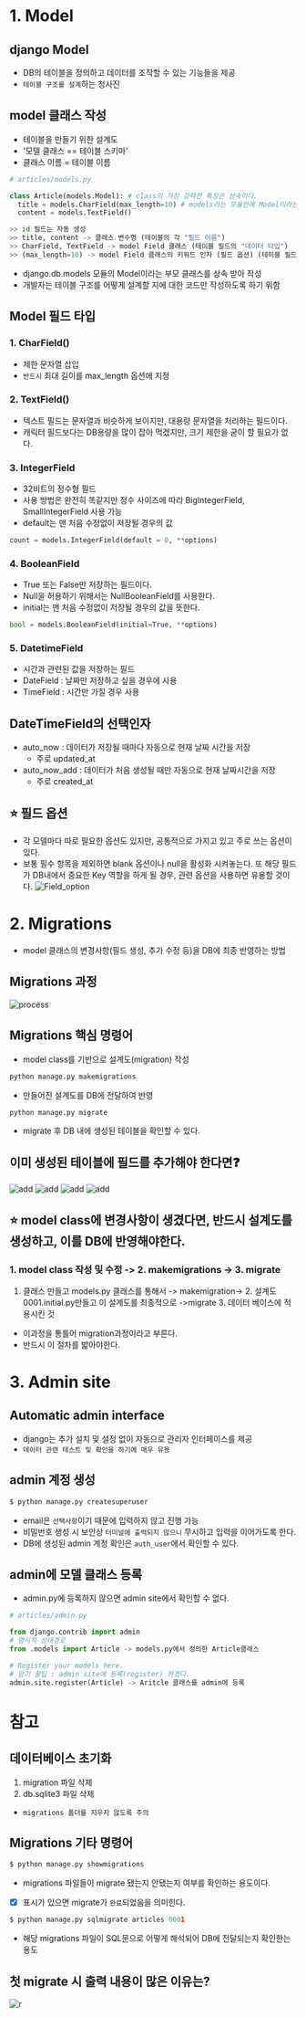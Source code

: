 # 1. Model

## django Model
- DB의 테이블을 정의하고 데이터를 조작할 수 있는 기능들을 제공
- `테이블 구조를 설계`하는 청사진

## model 클래스 작성
- 테이블을 만들기 위한 설계도
- '모델 클래스 == 테이블 스키마'
- 클래스 이름 = 테이블 이름

```python
# articles/models.py

class Article(models.Model): # class의 가장 강력한 특징은 상속이다.
  title = models.CharField(max_length=10) # models라는 모듈안에 Model이라는 클래스가 있다. (class여서 맨 앞 대문자)
  content = models.TextField()

>> id 필드는 자동 생성
>> title, content -> 클래스 변수명 (테이블의 각 "필드 이름")
>> CharField, TextField -> model Field 클래스 (테이블 필드의 "데이터 타입")
>> (max_length=10) -> model Field 클래스의 키워드 인자 (필드 옵션) (테이블 필드의 "제약조건" 관련 설정)
```
- django.db.models 모듈의 Model이라는 부모 클래스를 상속 받아 작성
- 개발자는 테이블 구조를 어떻게 설계할 지에 대한 코드만 작성하도록 하기 위함

## Model 필드 타입

### 1. CharField()
- 제한 문자열 삽입
- `반드시` 최대 길이를 max_length 옵션에 지정

### 2. TextField()
- 텍스트 필드는 문자열과 비슷하게 보이지만, 대용량 문자열을 처리하는 필드이다.
- 캐릭터 필드보다는 DB용량을 많이 잡아 먹겠지만, 크기 제한을 굳이 할 필요가 없다.

### 3. IntegerField
- 32비트의 정수형 필드
- 사용 방법은 완전히 똑같지만 정수 사이즈에 따라 BigIntegerField, SmallIntegerField 사용 가능
- default는 맨 처음 수정없이 저장될 경우의 값
```python
count = models.IntegerField(default = 0, **options)
```

### 4. BooleanField
- True 또는 False만 저장하는 필드이다.
- Null을 허용하기 위해서는 NullBooleanField를 사용한다.
- initial는 맨 처음 수정없이 저장될 경우의 값을 뜻한다.
```python
bool = models.BooleanField(initial=True, **options)
```

### 5. DatetimeField
- 시간과 관련된 값을 저장하는 필드
- DateField : 날짜만 저장하고 싶을 경우에 사용
- TimeField : 시간만 가질 경우 사용

## DateTimeField의 선택인자
- auto_now : 데이터가 저장될 때마다 자동으로 현재 날짜 시간을 저장
  - 주로 updated_at
- auto_now_add : 데이터가 처음 생성될 때만 자동으로 현재 날짜시간을 저장
  - 주로 created_at

## :star: 필드 옵션
- 각 모델마다 따로 필요한 옵션도 있지만, 공통적으로 가지고 있고 주로 쓰는 옵션이 있다.
- 보통 필수 항목을 제외하면 blank 옵션이나 null을 활성화 시켜놓는다. 또 해당 필드가 DB내에서 중요한 Key 역할을 하게 될 경우, 관련 옵션을 사용하면 유용할 것이다.
![Field_option](Field_option.png)

# 2. Migrations

- model 클래스의 변경사항(필드 생성, 추가 수정 등)을 DB에 최종 반영하는 방법

## Migrations 과정
![process](migrations.png)

## Migrations 핵심 명령어

- model class를 기반으로 설계도(migration) 작성
```python
python manage.py makemigrations
```
- 만들어진 설계도를 DB에 전달하여 반영
```python
python manage.py migrate
```
- migrate 후 DB 내에 생성된 테이블을 확인할 수 있다.

## 이미 생성된 테이블에 필드를 추가해야 한다면:question:
![add](add1.png)
![add](add2.png)
![add](add3.png)
![add](add4.png)

## :star: model class에 변경사항이 생겼다면, 반드시 설계도를 생성하고, 이를 DB에 반영해야한다.

### 1. model class 작성 및 수정 -> 2. makemigrations -> 3. migrate
1. 클래스 만들고 models.py 클래스를 통해서 -> makemigration-> 2. 설계도 0001.initial.py만들고 이 설계도를 최종적으로 ->migrate 3. 데이터 베이스에 적용시킨 것
  -	이과정을 통틀어 migration과정이라고 부른다.
  -	반드시 이 절차를 밟아야한다.

# 3. Admin site

## Automatic admin interface
- django는 추가 설치 및 설정 없이 자동으로 관리자 인터페이스를 제공
- `데이터 관련 테스트 및 확인을 하기에 매우 유용`

## admin 계정 생성
```python
$ python manage.py createsuperuser
```
- email은 `선택사항`이기 때문에 입력하지 않고 진행 가능
- 비밀번호 생성 시 보안상 `터미널에 출력되지 않으니` 무시하고 입력을 이어가도록 한다.
- DB에 생성된 admin 계정 확인은 `auth_user`에서 확인할 수 있다.

## admin에 모델 클래스 등록
- admin.py에 등록하지 않으면 admin site에서 확인할 수 없다.
```python
# articles/admin.py

from django.contrib import admin
# 명시적 상대경로
from .models import Article -> models.py에서 정의한 Article클래스

# Register your models here.
# 암기 꿀팁 : admin site에 등록(register) 하겠다.
admin.site.register(Article) -> Aritcle 클래스를 admin에 등록
```

# 참고

## 데이터베이스 초기화
1. migration 파일 삭제
2. db.sqlite3 파일 삭제
- `migrations 폴더를 지우지 않도록 주의`

## Migrations 기타 명령어
```python
$ python manage.py showmigrations
```
- migrations 파일들이 migrate 됐는지 안됐는지 여부를 확인하는 용도이다.
- [X] 표시가 있으면 migrate가 `완료`되었음을 의미힌다.

```python
$ python manage.py sqlmigrate articles 0001
```
- 해당 migrations 파일이 SQL문으로 어떻게 해석되어 DB에 전달되는지 확인한는 용도

## 첫 migrate 시 출력 내용이 많은 이유는?
![r](re.png)